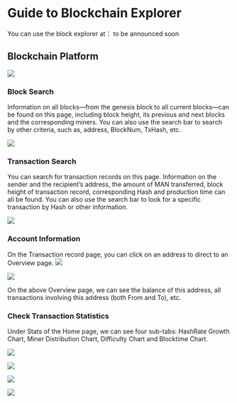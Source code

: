 # Guide to Blockchain Explorer

You can use the block explorer at： to be announced soon

## Blockchain Platform

![](https://i.imgur.com/rqnruo5.png)

### Block Search

Information on all blocks—from the genesis block to all current blocks—can be found on this page, including block height, its previous and next blocks and the corresponding miners. You can also use the search bar to search by other criteria, such as, address, BlockNum, TxHash, etc.

![](https://i.imgur.com/YQCD7sA.png)

### Transaction Search

You can search for transaction records on this page. Information on the sender and the recipient’s address, the amount of MAN transferred, block height of transaction record, corresponding Hash and production time can all be found. You can also use the search bar to look for a specific transaction by Hash or other information.

![](https://i.imgur.com/9rbSyqg.png)


### Account Information

On the Transaction record page, you can click on an address to direct to an Overview page.
![](https://i.imgur.com/RlU145U.png)

![](https://i.imgur.com/DyEw9tu.png)

On the above Overview page, we can see the balance of this address, all transactions involving this address (both From and To), etc.

### Check Transaction Statistics

Under Stats of the Home page, we can see four sub-tabs: HashRate Growth Chart, Miner Distribution Chart, Difficulty Chart and Blocktime Chart.

![](https://i.imgur.com/0cEnHPy.png)

![](https://i.imgur.com/fmcv7EA.png)

![](https://i.imgur.com/zINAHuk.png)

![](https://i.imgur.com/FZVsr5q.png)




